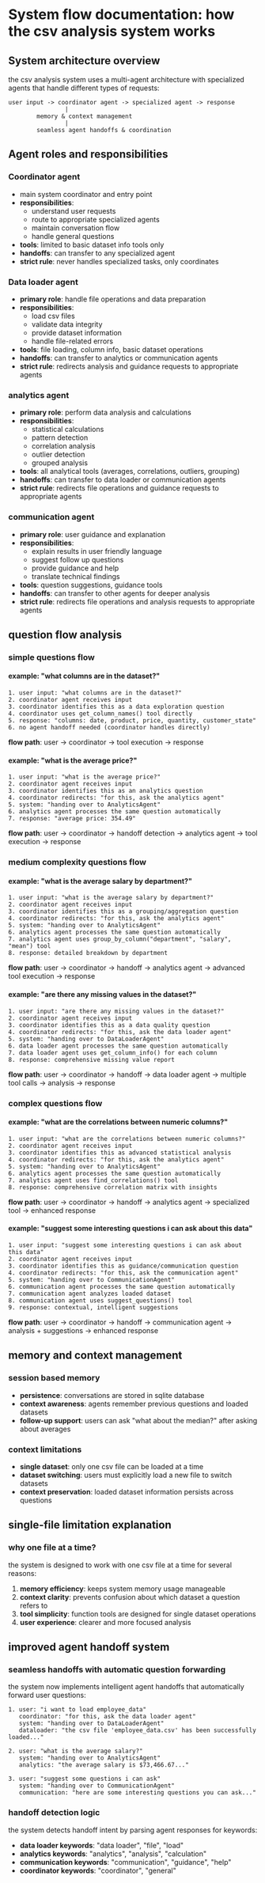 # System flow documentation: how the csv analysis system works

## System architecture overview

the csv analysis system uses a multi-agent architecture with specialized agents that handle different types of requests:

```
user input -> coordinator agent -> specialized agent -> response
                |
        memory & context management
                |
        seamless agent handoffs & coordination
```

## Agent roles and responsibilities

### Coordinator agent
- main system coordinator and entry point
- **responsibilities**: 
  - understand user requests
  - route to appropriate specialized agents
  - maintain conversation flow
  - handle general questions
- **tools**: limited to basic dataset info tools only
- **handoffs**: can transfer to any specialized agent
- **strict rule**: never handles specialized tasks, only coordinates

### Data loader agent
- **primary role**: handle file operations and data preparation
- **responsibilities**:
  - load csv files
  - validate data integrity
  - provide dataset information
  - handle file-related errors
- **tools**: file loading, column info, basic dataset operations
- **handoffs**: can transfer to analytics or communication agents
- **strict rule**: redirects analysis and guidance requests to appropriate agents

### analytics agent
- **primary role**: perform data analysis and calculations
- **responsibilities**:
  - statistical calculations
  - pattern detection
  - correlation analysis
  - outlier detection
  - grouped analysis
- **tools**: all analytical tools (averages, correlations, outliers, grouping)
- **handoffs**: can transfer to data loader or communication agents
- **strict rule**: redirects file operations and guidance requests to appropriate agents

### communication agent
- **primary role**: user guidance and explanation
- **responsibilities**:
  - explain results in user friendly language
  - suggest follow up questions
  - provide guidance and help
  - translate technical findings
- **tools**: question suggestions, guidance tools
- **handoffs**: can transfer to other agents for deeper analysis
- **strict rule**: redirects file operations and analysis requests to appropriate agents

## question flow analysis

### simple questions flow

#### example: "what columns are in the dataset?"

```
1. user input: "what columns are in the dataset?"
2. coordinator agent receives input
3. coordinator identifies this as a data exploration question
4. coordinator uses get_column_names() tool directly
5. response: "columns: date, product, price, quantity, customer_state"
6. no agent handoff needed (coordinator handles directly)
```

**flow path**: user -> coordinator -> tool execution -> response

#### example: "what is the average price?"

```
1. user input: "what is the average price?"
2. coordinator agent receives input
3. coordinator identifies this as an analytics question
4. coordinator redirects: "for this, ask the analytics agent"
5. system: "handing over to AnalyticsAgent"
6. analytics agent processes the same question automatically
7. response: "average price: 354.49"
```

**flow path**: user -> coordinator -> handoff detection -> analytics agent -> tool execution → response

### medium complexity questions flow

#### example: "what is the average salary by department?"

```
1. user input: "what is the average salary by department?"
2. coordinator agent receives input
3. coordinator identifies this as a grouping/aggregation question
4. coordinator redirects: "for this, ask the analytics agent"
5. system: "handing over to AnalyticsAgent"
6. analytics agent processes the same question automatically
7. analytics agent uses group_by_column("department", "salary", "mean") tool
8. response: detailed breakdown by department
```

**flow path**: user -> coordinator -> handoff -> analytics agent -> advanced tool execution -> response

#### example: "are there any missing values in the dataset?"

```
1. user input: "are there any missing values in the dataset?"
2. coordinator agent receives input
3. coordinator identifies this as a data quality question
4. coordinator redirects: "for this, ask the data loader agent"
5. system: "handing over to DataLoaderAgent"
6. data loader agent processes the same question automatically
7. data loader agent uses get_column_info() for each column
8. response: comprehensive missing value report
```

**flow path**: user -> coordinator -> handoff -> data loader agent -> multiple tool calls -> analysis -> response

### complex questions flow

#### example: "what are the correlations between numeric columns?"

```
1. user input: "what are the correlations between numeric columns?"
2. coordinator agent receives input
3. coordinator identifies this as advanced statistical analysis
4. coordinator redirects: "for this, ask the analytics agent"
5. system: "handing over to AnalyticsAgent"
6. analytics agent processes the same question automatically
7. analytics agent uses find_correlations() tool
8. response: comprehensive correlation matrix with insights
```

**flow path**: user -> coordinator -> handoff -> analytics agent -> specialized tool -> enhanced response

#### example: "suggest some interesting questions i can ask about this data"

```
1. user input: "suggest some interesting questions i can ask about this data"
2. coordinator agent receives input
3. coordinator identifies this as guidance/communication question
4. coordinator redirects: "for this, ask the communication agent"
5. system: "handing over to CommunicationAgent"
6. communication agent processes the same question automatically
7. communication agent analyzes loaded dataset
8. communication agent uses suggest_questions() tool
9. response: contextual, intelligent suggestions
```

**flow path**: user -> coordinator -> handoff -> communication agent -> analysis + suggestions -> enhanced response

## memory and context management

### session based memory
- **persistence**: conversations are stored in sqlite database
- **context awareness**: agents remember previous questions and loaded datasets
- **follow-up support**: users can ask "what about the median?" after asking about averages

### context limitations
- **single dataset**: only one csv file can be loaded at a time
- **dataset switching**: users must explicitly load a new file to switch datasets
- **context preservation**: loaded dataset information persists across questions

## single-file limitation explanation

### why one file at a time?

the system is designed to work with one csv file at a time for several reasons:

1. **memory efficiency**: keeps system memory usage manageable
2. **context clarity**: prevents confusion about which dataset a question refers to
3. **tool simplicity**: function tools are designed for single dataset operations
4. **user experience**: clearer and more focused analysis

## improved agent handoff system

### seamless handoffs with automatic question forwarding

the system now implements intelligent agent handoffs that automatically forward user questions:

```
1. user: "i want to load employee_data"
   coordinator: "for this, ask the data loader agent"
   system: "handing over to DataLoaderAgent"
   dataloader: "the csv file 'employee_data.csv' has been successfully loaded..."

2. user: "what is the average salary?"
   system: "handing over to AnalyticsAgent"
   analytics: "the average salary is $73,466.67..."

3. user: "suggest some questions i can ask"
   system: "handing over to CommunicationAgent"
   communication: "here are some interesting questions you can ask..."
```

### handoff detection logic

the system detects handoff intent by parsing agent responses for keywords:

- **data loader keywords**: "data loader", "file", "load"
- **analytics keywords**: "analytics", "analysis", "calculation"
- **communication keywords**: "communication", "guidance", "help"
- **coordinator keywords**: "coordinator", "general"